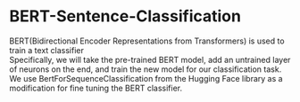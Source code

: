 # BERT-Sentence-Classification
BERT(Bidirectional Encoder Representations from Transformers) is used to train a text classifier 
</br>
Specifically, we will take the pre-trained BERT model, add an untrained layer of neurons on the end, and train the new model for our classification task.
</br>
We use BertForSequenceClassification from the Hugging Face library as a modification for fine tuning the BERT classifier.
